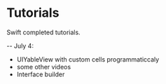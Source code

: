 # Tutorials
Swift completed tutorials.


-- July 4:
- UIYableView with custom cells programmaticcaly
- some other videos
- Interface builder
